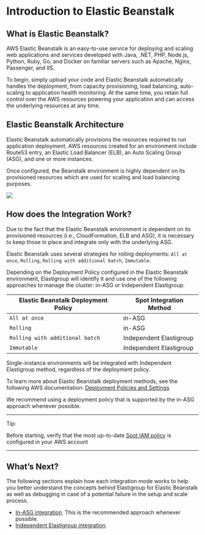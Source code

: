 # Introduction to Elastic Beanstalk

## What is Elastic Beanstalk?

AWS Elastic Beanstalk is an easy-to-use service for deploying and scaling web applications and services developed with Java, .NET, PHP, Node.js, Python, Ruby, Go, and Docker on familiar servers such as Apache, Nginx, Passenger, and IIS.

To begin, simply upload your code and Elastic Beanstalk automatically handles the deployment, from capacity provisioning, load balancing, auto-scaling to application health monitoring. At the same time, you retain full control over the AWS resources powering your application and can access the underlying resources at any time.

## Elastic Beanstalk Architecture

Elastic Beanstalk automatically provisions the resources required to run application deployment. AWS resources created for an environment include Route53 entry, an Elastic Load Balancer (ELB), an Auto Scaling Group (ASG), and one or more instances.

Once configured, the Beanstalk environment is highly dependent on its provisioned resources which are used for scaling and load balancing purposes.

<img src="/elastigroup/_media/elastic-beanstalkREADME_1.png" />

## How does the Integration Work?

Due to the fact that the Elastic Beanstalk environment is dependent on its provisioned resources (i.e., CloudFormation, ELB and ASG), it is necessary to keep those in place and integrate only with the underlying ASG.

Elastic Beanstalk uses several strategies for rolling deployments:  `All at once`, `Rolling`, `Rolling with additional batch`, `Immutable`.

Depending on the Deployment Policy configured in the Elastic Beanstalk environment, Elastigroup will identify it and use one of the following approaches to manage the cluster: in-ASG or Independent Elastigroup.

**Elastic Beanstalk Deployment Policy** | 	**Spot Integration Method**
--------------------------------------- |   ---------------------------
`All at once`	| in-ASG
`Rolling` |	in-ASG
`Rolling with additional batch`	| Independent Elastigroup
`Immutable`	| Independent Elastigroup

Single-instance environments will be integrated with Independent Elastigroup method, regardless of the deployment policy.

To learn more about Elastic Beanstalk deployment methods, see the following AWS documentation: [Deployment Policies and Settings](https://docs.aws.amazon.com/elasticbeanstalk/latest/dg/using-features.rolling-version-deploy.html)

We recommend using a deployment policy that is supported by the in-ASG approach whenever possible.

---

Tip:

Before starting, verify that the most up-to-date [Spot IAM policy](https://docs.spot.io/spotinst-policy/) is configured in your AWS account

---

## What’s Next?

The following sections explain how each integration mode works to help you better understand the concepts behind Elastigroup for Elastic Beanstalk as well as debugging in case of a potential failure in the setup and scale process.

* [In-ASG integration](elastigroup/tools-integrations/elastic-beanstalk/in-asg). This is the recommended approach whenever possible.
* [Independent Elastigroup integration](elastigroup/tools-integrations/elastic-beanstalk/independent-elastigroup-integration).
